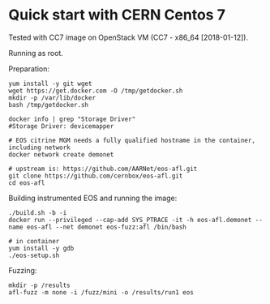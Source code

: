 Quick start with CERN Centos 7
===============================

Tested with CC7 image on OpenStack VM (CC7 - x86_64 [2018-01-12]).

Running as root.

Preparation:

```
yum install -y git wget
wget https://get.docker.com -O /tmp/getdocker.sh
mkdir -p /var/lib/docker
bash /tmp/getdocker.sh

docker info | grep "Storage Driver"
#Storage Driver: devicemapper

# EOS citrine MGM needs a fully qualified hostname in the container, including network
docker network create demonet

# upstream is: https://github.com/AARNet/eos-afl.git
git clone https://github.com/cernbox/eos-afl.git
cd eos-afl
```

Building instrumented EOS and running the image:

```
./build.sh -b -i
docker run --privileged --cap-add SYS_PTRACE -it -h eos-afl.demonet --name eos-afl --net demonet eos-fuzz:afl /bin/bash 

# in container
yum install -y gdb
./eos-setup.sh
```

Fuzzing:

```
mkdir -p /results
afl-fuzz -m none -i /fuzz/mini -o /results/run1 eos
```
